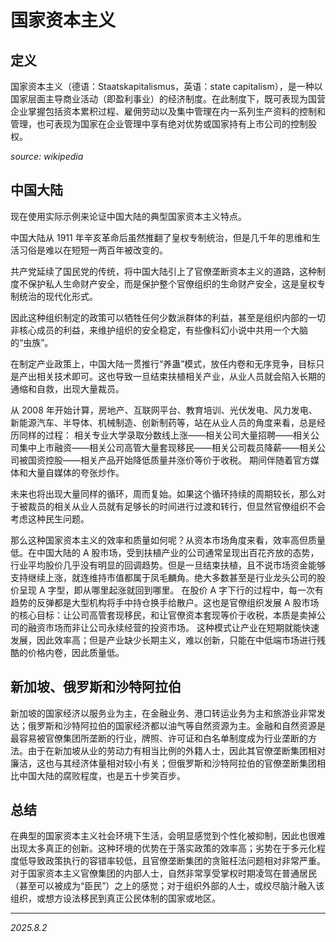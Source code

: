 # 国家资本主义

## 定义

国家资本主义（德语：Staatskapitalismus，英语：state capitalism），是一种以国家层面主导商业活动（即盈利事业）的经济制度。在此制度下，既可表现为国营企业掌握包括资本累积过程、雇佣劳动以及集中管理在内一系列生产资料的控制和管理，也可表现为国家在企业管理中享有绝对优势或国家持有上市公司的控制股权。

*source: wikipedia*

## 中国大陆

现在使用实际示例来论证中国大陆的典型国家资本主义特点。

中国大陆从 1911 年辛亥革命后虽然推翻了皇权专制统治，但是几千年的思维和生活习俗是难以在短短一两百年被改变的。

共产党延续了国民党的传统，将中国大陆引上了官僚垄断资本主义的道路，这种制度不保护私人生命财产安全，而是保护整个官僚组织的生命财产安全，这是皇权专制统治的现代化形式。

因此这种组织制定的政策可以牺牲任何少数派群体的利益，甚至是组织内部的一切非核心成员的利益，来维护组织的安全稳定，有些像科幻小说中共用一个大脑的“虫族”。

在制定产业政策上，中国大陆一贯推行“养蛊”模式，放任内卷和无序竞争，目标只是产出相关技术即可。这也导致一旦结束扶植相关产业，从业人员就会陷入长期的通缩和自救，出现大量裁员。

从 2008 年开始计算，房地产、互联网平台、教育培训、光伏发电、风力发电、新能源汽车、半导体、机械制造、创新制药等，站在从业人员的角度来看，总是经历同样的过程：
相关专业大学录取分数线上涨——相关公司大量招聘——相关公司集中上市融资——相关公司高管大量套现移民——相关公司裁员降薪——相关公司被国资控股——相关产品开始降低质量并涨价等价于收税。
期间伴随着官方媒体和大量自媒体的夸张炒作。

未来也将出现大量同样的循环，周而复始。如果这个循环持续的周期较长，那么对于被裁员的相关从业人员就有足够长的时间进行过渡和转行，但显然官僚组织不会考虑这种民生问题。

那么这种国家资本主义的效率和质量如何呢？从资本市场角度来看，效率高但质量低。在中国大陆的 A 股市场，受到扶植产业的公司通常呈现出百花齐放的态势，行业平均股价几乎没有明显的回调趋势。但是一旦结束扶植，且不说市场资金能够支持继续上涨，就连维持市值都属于凤毛麟角。绝大多数甚至是行业龙头公司的股价呈现 A 字型，即从哪里起涨就回到哪里。
在股价 A 字下行的过程中，每一次有趋势的反弹都是大型机构将手中持仓换手给散户。这也是官僚组织发展 A 股市场的核心目标：让公司高管套现移民，和让官僚资本套现等价于收税，本质是卖掉公司的融资市场而非让公司永续经营的投资市场。
这种模式让产业在短期就能快速发展，因此效率高；但是产业缺少长期主义，难以创新，只能在中低端市场进行残酷的价格内卷，因此质量低。

## 新加坡、俄罗斯和沙特阿拉伯

新加坡的国家经济以服务业为主，在金融业务、港口转运业务为主和旅游业非常发达；俄罗斯和沙特阿拉伯的国家经济都以油气等自然资源为主。金融和自然资源是最容易被官僚集团所垄断的行业，牌照、许可证和白名单制度成为行业垄断的方法。由于在新加坡从业的劳动力有相当比例的外籍人士，因此其官僚垄断集团相对廉洁，这也与其经济体量相对较小有关；但俄罗斯和沙特阿拉伯的官僚垄断集团相比中国大陆的腐败程度，也是五十步笑百步。

## 总结

在典型的国家资本主义社会环境下生活，会明显感觉到个性化被抑制，因此也很难出现太多真正的创新。这种环境的优势在于落实政策的效率高；劣势在于多元化程度低导致政策执行的容错率较低，且官僚垄断集团的贪赃枉法问题相对非常严重。对于国家资本主义官僚集团的内部人士，自然非常享受掌权时期凌驾在普通居民（甚至可以被成为“臣民”）之上的感觉；对于组织外部的人士，或绞尽脑汁融入该组织，或想方设法移民到真正公民体制的国家或地区。

---

*2025.8.2*
